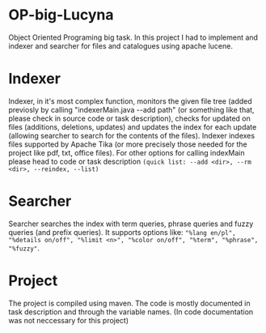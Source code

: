 # OP-big-Lucyna
Object Oriented Programing big task.
In this project I had to implement and indexer and searcher for files and catalogues using apache lucene.

# Indexer
Indexer, in it's most complex function, monitors the given file tree (added previosly by calling "indexerMain.java --add path"
(or something like that, please check in source code or task description), checks for updated on files 
(additions, deletions, updates) and updates the index for each update (allowing searcher to search for the contents of the files).
Indexer indexes files supported by Apache Tika (or more precisely those needed for the project like pdf, txt, office files).
For other options for calling indexMain please head to code or task description 
`(quick list: --add <dir>, --rm <dir>, --reindex, --list)`

# Searcher
Searcher searches the index with term queries, phrase queries and fuzzy queries (and prefix queries).
It supports options like: `"%lang en/pl", "%details on/off", "%limit <n>", "%color on/off", "%term", "%phrase", "%fuzzy"`.

# Project
The project is compiled using maven. The code is mostly documented in task description and through the variable names. 
(In code documentation was not neccessary for this project)
